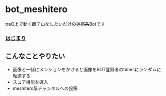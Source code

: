 # bot_meshitero

traQ上で動く飯テロをしたいだけの~~迷惑系~~Botです
### [はじまり](https://q.trap.jp/messages/c9cec0bc-bfe2-42a5-845c-274ef51f74a4)

## こんなことやりたい

- 画像と一緒にメンションをかけると画像をBOT登録者のtimesにランダムに転送する
- スコア機能を導入
- meshitero系チャンネルへの投稿
